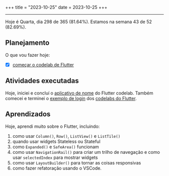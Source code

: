 +++
title = "2023-10-25"
date = 2023-10-25
+++

---

Hoje é Quarta, dia 298 de 365 (81.64%). Estamos na semana 43 de 52 (82.69%). 

## Planejamento

O que vou fazer hoje:  

- [x] [começar o codelab de Flutter](https://codelabs.developers.google.com/codelabs/flutter-codelab-first?hl=pt-br#0)

## Atividades executadas

Hoje, iniciei e concluí o [aplicativo de nome](https://github.com/OmnicodeSolutions/flutter_codelab/tree/main/name_app) do Flutter codelab. Também comecei e terminei o [exemplo de login](https://github.com/OmnicodeSolutions/flutter_codelab/tree/main/signin_example) dos [codelabs do Flutter](https://docs.flutter.dev/codelabs).

## Aprendizados

Hoje, aprendi muito sobre o Flutter, incluindo:

1. como usar `Column()`, `Row()`, `ListView()` e `ListTile()`
2. quando usar widgets Stateless ou Stateful
3. como `Expanded()` e `SafeArea()` funcionam
4. como usar `NavigationRail()` para criar um trilho de navegação e como usar `selectedIndex` para mostrar widgets
5. como usar `LayoutBuilder()` para tornar as coisas responsivas
6. como fazer refatoração usando o VSCode.